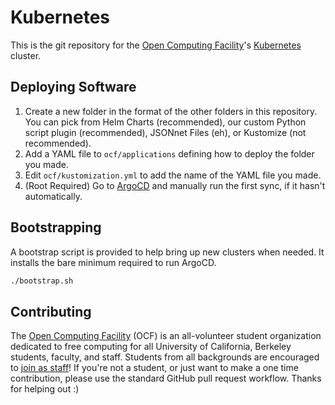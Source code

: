 # Kubernetes

This is the git repository for the [Open Computing Facility](https://ocf.berkeley.edu/)'s [Kubernetes](https://k8s.io/) cluster.

## Deploying Software

1. Create a new folder in the format of the other folders in this repository. You can pick from Helm Charts (recommended), our custom Python script plugin (recommended), JSONnet Files (eh), or Kustomize (not recommended).
2. Add a YAML file to `ocf/applications` defining how to deploy the folder you made.
3. Edit `ocf/kustomization.yml` to add the name of the YAML file you made.
4. (Root Required) Go to [ArgoCD](https://argocd.ocf.berkeley.edu/) and manually run the first sync, if it hasn't automatically.

## Bootstrapping

A bootstrap script is provided to help bring up new clusters when needed. It installs the bare minimum required to run ArgoCD.

```bash
./bootstrap.sh
```

## Contributing

The [Open Computing Facility](https://ocf.berkeley.edu/) (OCF) is an all-volunteer student organization dedicated to free computing for all University of California, Berkeley students, faculty, and staff. Students from all backgrounds are encouraged to [join as staff](https://ocf.io/getinvolved)! If you're not a student, or just want to make a one time contribution, please use the standard GitHub pull request workflow. Thanks for helping out :)
